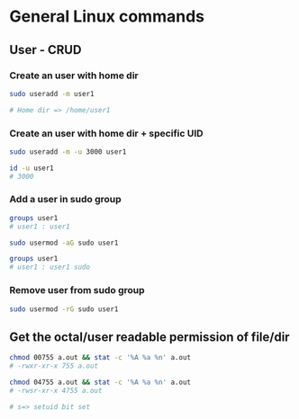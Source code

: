 # General Linux commands

## User - CRUD

### Create an user with home dir
```bash
sudo useradd -m user1 

# Home dir => /home/user1
```
### Create an user with home dir + specific UID

```bash
sudo useradd -m -u 3000 user1

id -u user1
# 3000
```
### Add a user in sudo group

```bash
groups user1
# user1 : user1

sudo usermod -aG sudo user1

groups user1
# user1 : user1 sudo
```

### Remove user from sudo group
```bash
sudo usermod -rG sudo user1
```

## Get the octal/user readable permission of file/dir

```bash
chmod 00755 a.out && stat -c '%A %a %n' a.out
# -rwxr-xr-x 755 a.out

chmod 04755 a.out && stat -c '%A %a %n' a.out
# -rwsr-xr-x 4755 a.out

# s=> setuid bit set
```

